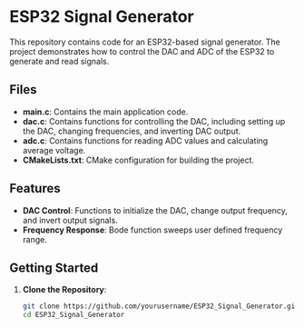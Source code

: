 # ESP32 Signal Generator

This repository contains code for an ESP32-based signal generator. The project demonstrates how to control the DAC and ADC of the ESP32 to generate and read signals.

## Files

- **main.c**: Contains the main application code.
- **dac.c**: Contains functions for controlling the DAC, including setting up the DAC, changing frequencies, and inverting DAC output.
- **adc.c**: Contains functions for reading ADC values and calculating average voltage.
- **CMakeLists.txt**: CMake configuration for building the project.

## Features

- **DAC Control**: Functions to initialize the DAC, change output frequency, and invert output signals.
- **Frequency Response**: Bode function sweeps user defined frequency range.

## Getting Started

1. **Clone the Repository**:
   ```sh
   git clone https://github.com/yourusername/ESP32_Signal_Generator.git
   cd ESP32_Signal_Generator
